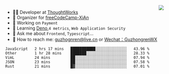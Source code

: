 <img align="right" src="https://github-readme-stats.vercel.app/api?username=guzhongren&show_icons=true&icon_color=805AD5&text_color=000&bg_color=ffffff&hide_title=true" />

- 👨‍💻  Developer at [ThoughtWorks](https://thoughtworks.com)
- 🏢 Organizer for [freeCodeCamp-XiAn](https://github.com/orgs/freeCodeCamp-XiAn)
- 🔭 Working on `Payment`
- 🌱 Learning [Deno](https://deno.land/),`4 metrics`,  `Web Application Security`
- 💬 Ask me about `Frontend`, `Typescript`...
- 🔎 How to reach me: [guzhognren@live.cn](guzhognren@live.cn) or [Wechat：GuzhongrenWX]()

<!--START_SECTION:waka-->
```text
JavaScript   2 hrs 17 mins   ███████████░░░░░░░░░░░░░░   43.96 % 
Other        1 hr 28 mins    ███████░░░░░░░░░░░░░░░░░░   28.33 % 
VimL         24 mins         ██░░░░░░░░░░░░░░░░░░░░░░░   07.94 % 
JSON         23 mins         ██░░░░░░░░░░░░░░░░░░░░░░░   07.58 % 
Rust         21 mins         █▓░░░░░░░░░░░░░░░░░░░░░░░   07.01 % 
```
<!--END_SECTION:waka-->

